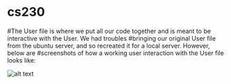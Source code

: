 # cs230

#The User file is where we put all our code together and is meant to be interactive with the User. We had troubles 
#bringing our original User file from the ubuntu server, and so recreated it for a local server. However, below are
#screenshots of how a working user interaction with the User file looks like:

![alt text](http://user1.png)
